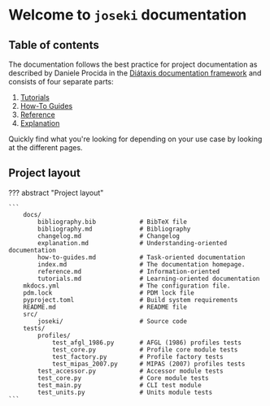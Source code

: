 # Welcome to `joseki` documentation

## Table of contents

The documentation follows the best practice for
project documentation as described by Daniele Procida
in the [Diátaxis documentation framework](https://diataxis.fr/)
and consists of four separate parts:

1. [Tutorials](tutorials.md)
2. [How-To Guides](how-to-guides.md)
3. [Reference](reference.md)
4. [Explanation](explanation.md)

Quickly find what you're looking for depending on
your use case by looking at the different pages.

## Project layout

??? abstract "Project layout"
    
    ```
        docs/
            bibliography.bib            # BibTeX file
            bibliography.md             # Bibliography 
            changelog.md                # Changelog
            explanation.md              # Understanding-oriented documentation
            how-to-guides.md            # Task-oriented documentation
            index.md                    # The documentation homepage.
            reference.md                # Information-oriented
            tutorials.md                # Learning-oriented documentation
        mkdocs.yml                      # The configuration file.
        pdm.lock                        # PDM lock file
        pyproject.toml                  # Build system requirements
        README.md                       # README file
        src/
            joseki/                     # Source code
        tests/
            profiles/
                test_afgl_1986.py       # AFGL (1986) profiles tests
                test_core.py            # Profile core module tests
                test_factory.py         # Profile factory tests
                test_mipas_2007.py      # MIPAS (2007) profiles tests
            test_accessor.py            # Accessor module tests
            test_core.py                # Core module tests
            test_main.py                # CLI test module
            test_units.py               # Units module tests
    ```
